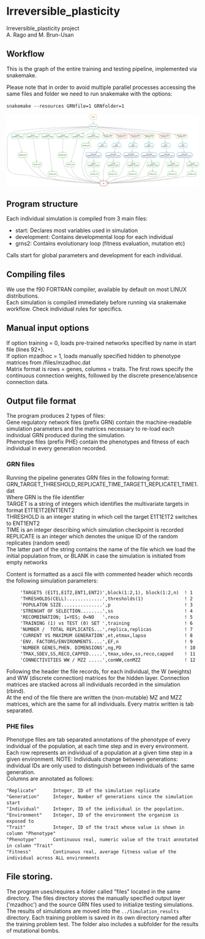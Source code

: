 # Irreversible_plasticity
Irreversible_plasticity project  
A. Rago and M. Brun-Usan

## Workflow
This is the graph of the entire training and testing pipeline, implemented via snakemake.

Please note that in order to avoid multiple parallel processes accessing the same files and folder we need to run snakemake with the options:

`snakemake --resources GRNfile=1 GRNfolder=1`

![dag](dag.png)

## Program structure
Each individual simulation is compiled from 3 main files:  

* start: Declares most variables used in simulation
* development: Contains developmental loop for each individual
* grns2: Contains evolutionary loop (fitness evaluation, mutation etc)

Calls start for global parameters and development for each individual.

## Compiling files
We use the f90 FORTRAN compiler, available by default on most LINUX distributions.  
Each simulation is compiled immediately before running via snakemake workflow.
Check individual rules for specifics.

## Manual input options

If option training = 0, loads pre-trained networks specified by name in start file (lines 92+).  
If option mzadhoc = 1, loads manually specified hidden to phenotype matrices from /files/mzadhoc.dat  
Matrix format is rows = genes, columns = traits.
The first rows specify the continuous connection weights, followed by the discrete presence/absence connection data.  

## Output file format
The program produces 2 types of files:  
Gene regulatory network files (prefix GRN) contain the machine-readable simulation parameters and the matrices necessary to re-load each individual GRN produced during the simulation.  
Phenotype files (prefix PHE) contain the phenotypes and fitness of each individual in every generation recorded.

### GRN files
Running the pipeline generates GRN files in the following format:  
GRN_TARGET_THRESHOLD_REPLICATE_TIME_TARGET1_REPLICATE1_TIME1.dat  
Where GRN is the file identifier  
TARGET is a string of integers which identifies the multivariate targets in format E1T1E1T2ENT1ENT2  
THRESHOLD is an integer stating in which cell the target E1T1E1T2 switches to ENT1ENT2  
TIME is an integer describing which simulation checkpoint is recorded  
REPLICATE is an integer which denotes the unique ID of the random replicates (random seed)  
The latter part of the string contains the name of the file which we load the initial population from, or BLANK in case the simulation is initiated from empty networks  

Content is formatted as a ascii file with commented header which records the following simulation parameters:  

```
     'TARGETS (E1T1,E1T2,ENT1,ENT2)',block(1:2,1), block(1:2,n)  ! 1  
     'THRESHOLDS(CELL).............',thresholds(1)               ! 2  
     'POPULATON SIZE...............',p                           ! 3  
     'STRENGHT OF SELECTION........',ss                          ! 4  
     'RECOMBINATION; 1=YES; 0=NO   ',reco                        ! 5  
     'TRAINING (1) vs TEST (0) SET ',training                    ! 6  
     'NUMBER /  TOTAL REPLICATES...',replica,replicas            ! 7  
     'CURRENT VS MAXIMUM GENERATION',et,etmax,lapso              ! 8  
     'ENV. FACTORS/ENVIRONMENTS....',EF,n                        ! 9  
     'NUMBER GENES,PHEN. DIMENSIONS',ng,PD                       ! 10  
     'TMAX,SDEV,SS,RECO,CAPPED.....',tmax,sdev,ss,reco,capped    ! 11   
     'CONNECTIVITIES WW / MZZ .....',conWW,conMZZ                ! 12   
```

Following the header the file records, for each individual, the W (weights) and WW (discrete connection) matrices for the hidden layer. Connection matrices are stacked across all individuals recorded in the simulation (rbind).  
At the end of the file there are written the (non-mutable) MZ and MZZ matrices, which are the same for all individuals.
Every matrix written is tab separated.

### PHE files
Phenotype files are tab separated annotations of the phenotype of every individual of the population, at each time step and in every environment.  
Each row represents an individual of a population at a given time step in a given environment. NOTE: Individuals change between generations: individual IDs are only used to distinguish between individuals of the same generation.   
Columns are annotated as follows:  

```
"Replicate"      Integer, ID of the simulation replicate  
"Generation"     Integer, Number of generations since the simulation start  
"Individual"     Integer, ID of the individual in the population.  
"Environment"    Integer, ID of the environment the organism is exposed to  
"Trait"          Integer, ID of the trait whose value is shown in column "Phenotype"  
"Phenotype"      Continuous real, numeric value of the trait annotated in column "Trait"  
"Fitness"        Continuous real, average fitness value of the individual across ALL environments
```

## File storing.

The program uses/requires a folder called "files" located in the same directory.
The files directory stores the manually specified output layer ('mzadhoc') and the source GRN files used to initialize testing simulations.
The results of simulations are moved into the `../Simulation_results` directory.
Each training problem is saved in its own directory named after the training problem test.
The folder also includes a subfolder for the results of mutational bombs.
